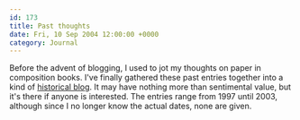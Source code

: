 ```yaml
---
id: 173
title: Past thoughts
date: Fri, 10 Sep 2004 12:00:00 +0000
category: Journal
---
```


Before the advent of blogging, I used to jot my thoughts on paper in
composition books.  I've finally gathered these past entries together
into a kind of [historical blog](early).  It may have nothing more than
sentimental value, but it's there if anyone is interested.  The entries
range from 1997 until 2003, although since I no longer know the actual
dates, none are given.


